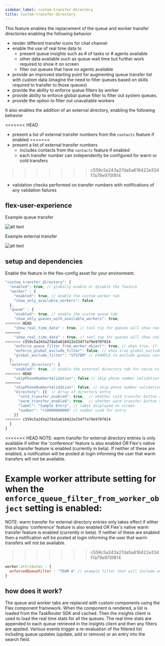```yaml
---
sidebar_label: custom-transfer-directory
title: custom-transfer-directory
---
```


This feature enables the replacement of the queue and worker transfer directories enabling the following behavior

- render different transfer icons for chat channel
- enable the use of real time data to
  - present queue insights such as # of tasks or # agents available
  - other data available such as queue wait time but further work required to show it on screen
  - filter out queues that have no agents available
- provide an improved starting point for augmenting queue transfer list with custom data (imagine the need to filter queues based on skills required to transfer to those queues)
- provide the ability to enforce queue filters by worker
- provide ability to enforce global queue filter to filter out system queues.
- provide the option to filter out unavailable workers

It also enables the addition of an external directory, enabling the following behavior

<<<<<<< HEAD
- present a list of external transfer numbers from the `contacts` feature if enabled
=======
- present a list of external transfer numbers
  - includes contacts from the `contacts` feature if enabled
  - each transfer number can independently be configured for warm or cold transfers
>>>>>>> c559c5a243a27da5a618422e334f7a79e970f814
  - validation checks performed on transfer numbers with notifications of any validation failures

## flex-user-experience

Example queue transfer

![alt text](/img/features/custom-transfer-directory/flex-user-experience-queue-transfer.gif)

Example external transfer

![alt text](/img/features/custom-transfer-directory/flex-user-experience-external-transfer.gif)

## setup and dependencies

Enable the feature in the flex-config asset for your environment.

```javascript
"custom_transfer_directory": {
  "enabled": true, // globally enable or disable the feature
  "worker" : {
    "enabled": true, // enable the custom worker tab
    "show_only_available_workers": false
  },
  "queue" : {
    "enabled": true, // enable the custom queue tab
    "show_only_queues_with_available_workers": true,
<<<<<<< HEAD
    "show_real_time_data" : true, // tool tip for queues will show real time data instead of queue name
=======
    "show_real_time_data" : true, // tool tup for queues will show real time data instead of queue name
>>>>>>> c559c5a243a27da5a618422e334f7a79e970f814
    "enforce_queue_filter_from_worker_object": true, // when true, if `worker.attributes.enforcedQueueFilter` is present, it will be enforced, otherwise ignored
    "enforce_global_exclude_filter": false, // when true global_exclude_filter will be applied to exclude any queues matching the filter
    "global_exclude_filter": "SYSTEM" // EXAMPLE to exclude queues containing the word SYSTEM
  },
  "external_directory": {
    "enabled": true, // enable the external directory tab for voice calls
<<<<<<< HEAD
    "skipPhoneNumberValidation": false // skip phone number validation
=======
    "skipPhoneNumberValidation": false, // skip phone number validation
    "directory": [{  // Array of directory entry
      "cold_transfer_enabled": true,  // whether cold transfer button shows for entry
      "warm_transfer_enabled": true,  // whether warm transfer button shows for entry (see further dependencies)
      "label": "Sample Entry", // label displayed on screen
      "number": "+10000000000" // number used for entry
    }]
>>>>>>> c559c5a243a27da5a618422e334f7a79e970f814
  }
}
```

<<<<<<< HEAD
NOTE: warm transfer for external directory entries is only available if either the 'conference' feature is also enabled OR Flex's native warm transfer feature is enabled (currently in beta). If neither of these are enabled, a notification will be posted at login informing the user that warm transfers will not be available.

Example worker attribute setting for when the `enforce_queue_filter_from_worker_object` setting is enabled:
=======
NOTE: warm transfer for external directory entries only takes effect if either this plugins 'conference' feature is also enabled OR Flex's native warm transfer feature is enabled (currently in beta). If neither of these are enabled then a notification will be posted at login informing the user that warm transfers will not be available.
>>>>>>> c559c5a243a27da5a618422e334f7a79e970f814

```javascript
worker.attributes : {
  enforcedQueueFilter : "TEAM A" // example filter that will include only queues with TEAM A in the name
}
```

## how does it work?

The queue and worker tabs are replaced with custom components using the Flex component framework. When the component is rendered, a list is loaded from the TaskRouter SDK and cached. Then the insights client is used to load the real time stats for all the queues. The real time stats are appended to each queue retrieved in the insights client and then any filters are applied. Various events trigger a re-evaluation of the filtered list including queue updates (update, add or remove) or an entry into the search field.
